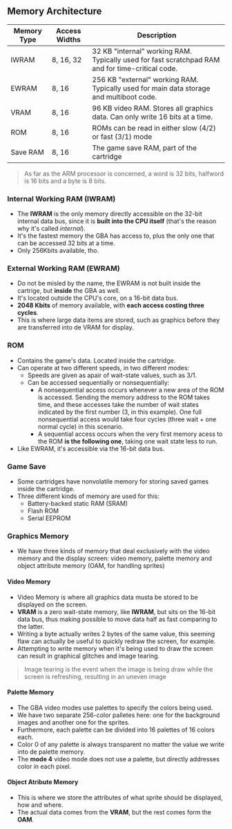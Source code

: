 ## Memory Architecture
| Memory Type | Access Widths | Description                                                                                      |
| ----------- | ------------- | ------------------------------------------------------------------------------------------------ |
| IWRAM       | 8, 16, 32     | 32 KB "internal" working RAM. Typically used for fast scratchpad RAM and for time-critical code. |
| EWRAM       | 8, 16         | 256 KB "external" working RAM. Typically used for        main data storage and multiboot code.   |
| VRAM        | 8, 16         | 96 KB video RAM. Stores all graphics data. Can only write 16 bits at a time.                     |
| ROM         | 8, 16         | ROMs can be read in either slow (4/2) or fast (3/1) mode                                         |
| Save RAM    | 8, 16         | The game save RAM, part of the cartridge                                                         |

> As far as the ARM processor is concerned, a word is 32 bits, halfword is 16 bits and a byte is 8 bits.

### Internal Working RAM (IWRAM)
- The **IWRAM** is the only memory directly accessible on the 32-bit internal data bus, since it is **built into the CPU itself** (that's the reason why it's called *internal*).
- It's the fastest memory the GBA has access to, plus the only one that can be accessed 32 bits at a time.
- Only 256Kbits available, tho.

### External Working RAM (EWRAM)
- Do not be misled by the name, the EWRAM is not built inside the cartrige, but **inside** the GBA as well.
- It's located outside the CPU's core, on a 16-bit data bus.
- **2048 Kbits** of memory available, with **each access costing three cycles**.
- This is where large data items are stored, such as graphics before they are transferred into de VRAM for display.

### ROM
- Contains the game's data. Located inside the cartridge.
- Can operate at two different speeds, in two different modes:
  - Speeds are given as apair of wait-state values, such as 3/1.
  - Can be accessed sequentially or nonsequentially:
    - A nonsequential access occurs whenever a new area of the ROM is accessed. Sending the memory address to the ROM takes time, and these accesses take the number of wait states indicated by the first number (3, in this example). One full nonsequential access would take four cycles (three wait + one normal cycle) in this scenario.
    - A sequential access occurs when the very first memory acess to the ROM **is the following one**, taking one wait state less to run.
- Like EWRAM, it's accessible via the 16-bit data bus.

### Game Save
- Some cartridges have nonvolatile memory for storing saved games inside the cartridge.
- Three different kinds of memory are used for this:
  - Battery-backed static RAM (SRAM)
  - Flash ROM
  - Serial EEPROM

### Graphics Memory
- We have three kinds of memory that deal exclusively with the video memory and the display screen: video memory, palette memory and object attribute memory (OAM, for handling sprites)

#### Video Memory
- Video Memory is where all graphics data musta be stored to be displayed on the screen.
- **VRAM** is a zero wait-state memory, like **IWRAM**, but sits on the 16-bit data bus, thus making possible to move data half as fast comparing to the latter.
- Writing a byte actually writes 2 bytes of the same value, this seeming flaw can actually be useful to quickly redraw the screen, for example.
- Attempting to write memory when it's being used to draw the screen can result in graphical glitches and image tearing.
> Image tearing is the event when the image is being draw while the screen is refreshing, resulting in an uneven image

#### Palette Memory
- The GBA video modes use palettes to specify the colors being used.
- We have two separate 256-color palletes here: one for the background images and another one for the sprites.
- Furthermore, each palette can be divided into 16 palettes of 16 colors each.
- Color 0 of any palette is always transparent no matter the value we write into de palette memory.
- The **mode 4** video mode does not use a palette, but directly addresses color in each pixel.

#### Object Atribute Memory
- This is where we store the attributes of what sprite should be displayed, how and where.
- The actual data comes from the **VRAM**, but the rest comes form the **OAM**.
